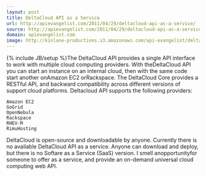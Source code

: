 ```yaml
---
layout: post
title: DeltaCloud API as a Service
url: http://apievangelist.com/2011/04/29/deltacloud-api-as-a-service/
source: http://apievangelist.com/2011/04/29/deltacloud-api-as-a-service/
domain: apievangelist.com
image: http://kinlane-productions.s3.amazonaws.com/api-evangelist/delta-cloud-api.png
---
```

{% include JB/setup %}The DeltaCloud API provides a single API interface to work with multiple cloud computing providers.
With theDeltaCloud API you can start an instance on an internal cloud, then with the same code start another onAmazon EC2 orRackspace.
The DeltaCloud Core provides a RESTful API, and backward compatibility across different versions of support cloud platforms.
Deltacloud API supports the following providers:

	Amazon EC2
	GoGrid
	OpenNebula
	Rackspace
	RHEV-M
	RimuHosting

DeltaCloud is open-source and downloadable by anyone.
Currently there is no available DeltaCloud API as a service.  Anyone can download and deploy, but there is no Softare as a Service (SaaS) version.
I smell anopportunityfor someone to offer as a service, and provide an on-demand universal cloud computing web API.